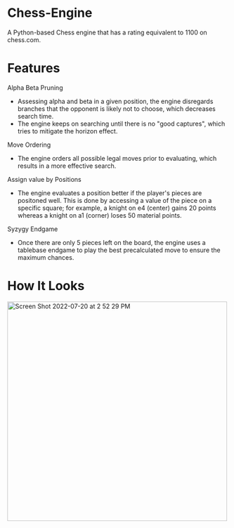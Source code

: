 # Chess-Engine
A Python-based Chess engine that has a rating equivalent to 1100 on chess.com.

# Features
Alpha Beta Pruning
* Assessing alpha and beta in a given position, the engine disregards branches that the opponent is likely not to choose, which decreases search time.
* The engine keeps on searching until there is no "good captures", which tries to mitigate the horizon effect.

Move Ordering
* The engine orders all possible legal moves prior to evaluating, which results in a more effective search.

Assign value by Positions
* The engine evaluates a position better if the player's pieces are positoned well. This is done by accessing a value of the piece on a specific square; for example, a knight on e4 (center) gains 20 points whereas a knight on a1 (corner) loses 50 material points.

Syzygy Endgame
* Once there are only 5 pieces left on the board, the engine uses a tablebase endgame to play the best precalculated move to ensure the maximum chances.

# How It Looks

<img width="500" alt="Screen Shot 2022-07-20 at 2 52 29 PM" src="https://user-images.githubusercontent.com/65887459/180088757-d5f09568-2864-466d-bd36-57753098f020.png">
